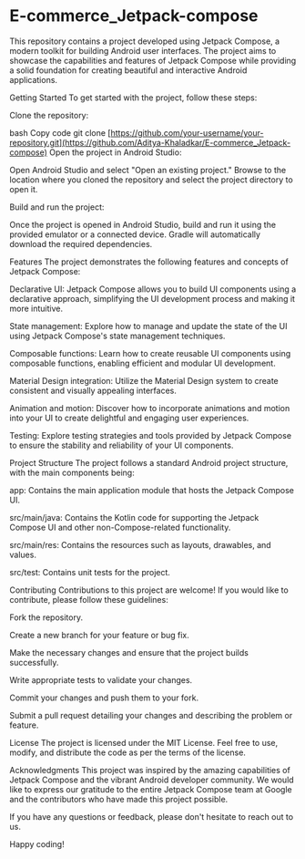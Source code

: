 # E-commerce_Jetpack-compose

This repository contains a project developed using Jetpack Compose, a modern toolkit for building Android user interfaces. The project aims to showcase the capabilities and features of Jetpack Compose while providing a solid foundation for creating beautiful and interactive Android applications.

Getting Started
To get started with the project, follow these steps:

Clone the repository:

bash
Copy code
git clone [https://github.com/your-username/your-repository.git](https://github.com/Aditya-Khaladkar/E-commerce_Jetpack-compose)
Open the project in Android Studio:

Open Android Studio and select "Open an existing project." Browse to the location where you cloned the repository and select the project directory to open it.

Build and run the project:

Once the project is opened in Android Studio, build and run it using the provided emulator or a connected device. Gradle will automatically download the required dependencies.

Features
The project demonstrates the following features and concepts of Jetpack Compose:

Declarative UI: Jetpack Compose allows you to build UI components using a declarative approach, simplifying the UI development process and making it more intuitive.

State management: Explore how to manage and update the state of the UI using Jetpack Compose's state management techniques.

Composable functions: Learn how to create reusable UI components using composable functions, enabling efficient and modular UI development.

Material Design integration: Utilize the Material Design system to create consistent and visually appealing interfaces.

Animation and motion: Discover how to incorporate animations and motion into your UI to create delightful and engaging user experiences.

Testing: Explore testing strategies and tools provided by Jetpack Compose to ensure the stability and reliability of your UI components.

Project Structure
The project follows a standard Android project structure, with the main components being:

app: Contains the main application module that hosts the Jetpack Compose UI.

src/main/java: Contains the Kotlin code for supporting the Jetpack Compose UI and other non-Compose-related functionality.

src/main/res: Contains the resources such as layouts, drawables, and values.

src/test: Contains unit tests for the project.

Contributing
Contributions to this project are welcome! If you would like to contribute, please follow these guidelines:

Fork the repository.

Create a new branch for your feature or bug fix.

Make the necessary changes and ensure that the project builds successfully.

Write appropriate tests to validate your changes.

Commit your changes and push them to your fork.

Submit a pull request detailing your changes and describing the problem or feature.

License
The project is licensed under the MIT License. Feel free to use, modify, and distribute the code as per the terms of the license.

Acknowledgments
This project was inspired by the amazing capabilities of Jetpack Compose and the vibrant Android developer community. We would like to express our gratitude to the entire Jetpack Compose team at Google and the contributors who have made this project possible.

If you have any questions or feedback, please don't hesitate to reach out to us.

Happy coding!
